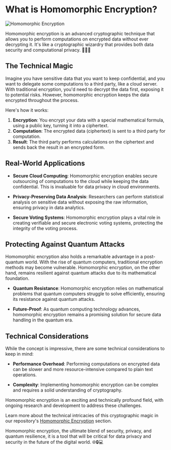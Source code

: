 # What is Homomorphic Encryption?

![Homomorphic Encryption](https://images.spiceworks.com/wp-content/uploads/2022/07/06132112/Homomorphic-processing.png)

Homomorphic encryption is an advanced cryptographic technique that allows you to perform computations on encrypted data without ever decrypting it. It's like a cryptographic wizardry that provides both data security and computational privacy. 🧙‍♂️✨

## The Technical Magic

Imagine you have sensitive data that you want to keep confidential, and you want to delegate some computations to a third party, like a cloud server. With traditional encryption, you'd need to decrypt the data first, exposing it to potential risks. However, homomorphic encryption keeps the data encrypted throughout the process.

Here's how it works:

1. **Encryption**: You encrypt your data with a special mathematical formula, using a public key, turning it into a ciphertext.
2. **Computation**: The encrypted data (ciphertext) is sent to a third party for computation.
3. **Result**: The third party performs calculations on the ciphertext and sends back the result in an encrypted form.

## Real-World Applications

- **Secure Cloud Computing**: Homomorphic encryption enables secure outsourcing of computations to the cloud while keeping the data confidential. This is invaluable for data privacy in cloud environments.

- **Privacy-Preserving Data Analysis**: Researchers can perform statistical analysis on sensitive data without exposing the raw information, ensuring privacy in data analytics.

- **Secure Voting Systems**: Homomorphic encryption plays a vital role in creating verifiable and secure electronic voting systems, protecting the integrity of the voting process.

## Protecting Against Quantum Attacks

Homomorphic encryption also holds a remarkable advantage in a post-quantum world. With the rise of quantum computers, traditional encryption methods may become vulnerable. Homomorphic encryption, on the other hand, remains resilient against quantum attacks due to its mathematical foundation.

- **Quantum Resistance**: Homomorphic encryption relies on mathematical problems that quantum computers struggle to solve efficiently, ensuring its resistance against quantum attacks.

- **Future-Proof**: As quantum computing technology advances, homomorphic encryption remains a promising solution for secure data handling in the quantum era.

## Technical Considerations

While the concept is impressive, there are some technical considerations to keep in mind:

- **Performance Overhead**: Performing computations on encrypted data can be slower and more resource-intensive compared to plain text operations.

- **Complexity**: Implementing homomorphic encryption can be complex and requires a solid understanding of cryptography.

Homomorphic encryption is an exciting and technically profound field, with ongoing research and development to address these challenges.

Learn more about the technical intricacies of this cryptographic magic in our repository's [Homomorphic Encryption](/Confidentiality/Encryption/Homomorphic_Encryption/README.md) section.

Homomorphic encryption, the ultimate blend of security, privacy, and quantum resilience, it is a tool that will be critical for data privacy and security in the future of the digital world. 🌐🔒💻
